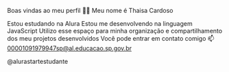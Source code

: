 Boas vindas ao meu perfil 💙💙
Meu nome é Thaisa Cardoso

Estou estudando na Alura
Estou me desenvolvendo na linguagem JavaScript
Utilizo esse espaço para minha organização e compartilhamento dos meu projetos desenvolvidos
Você pode entrar em contato comigo 📫
00001091979947sp@al.educacao.sp.gov.br


@alurastartestudante
